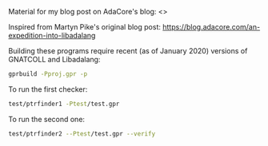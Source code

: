 Material for my blog post on AdaCore's blog: <>

Inspired from Martyn Pike's original blog post:
<https://blog.adacore.com/an-expedition-into-libadalang>

Building these programs require recent (as of January 2020) versions of
GNATCOLL and Libadalang:

```sh
gprbuild -Pproj.gpr -p
```

To run the first checker:

```sh
test/ptrfinder1 -Ptest/test.gpr
```

To run the second one:

```sh
test/ptrfinder2 --Ptest/test.gpr --verify
```
